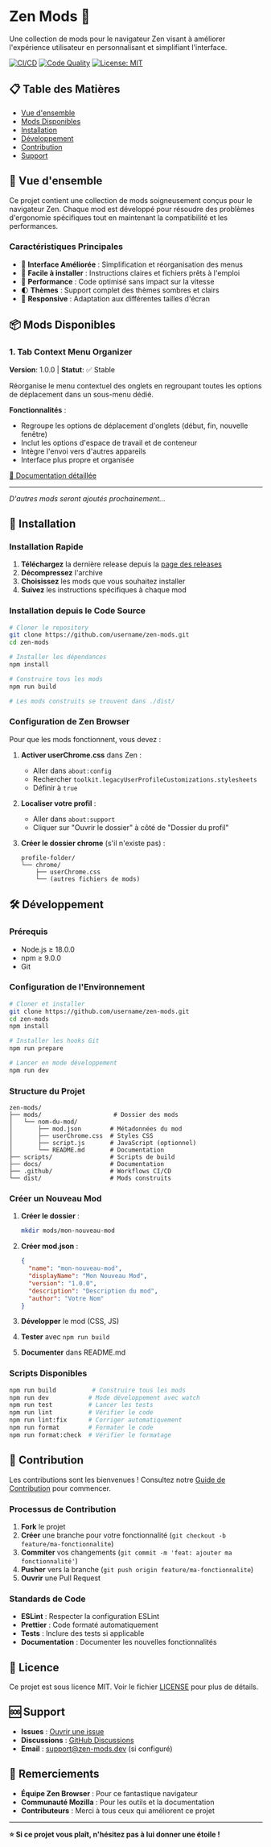 # Zen Mods 🚀

Une collection de mods pour le navigateur Zen visant à améliorer l'expérience utilisateur en personnalisant et simplifiant l'interface.

[![CI/CD](https://github.com/username/zen-mods/workflows/CI/CD/badge.svg)](https://github.com/username/zen-mods/actions)
[![Code Quality](https://github.com/username/zen-mods/workflows/Code%20Quality/badge.svg)](https://github.com/username/zen-mods/actions)
[![License: MIT](https://img.shields.io/badge/License-MIT-yellow.svg)](https://opensource.org/licenses/MIT)

## 📋 Table des Matières

- [Vue d'ensemble](#vue-densemble)
- [Mods Disponibles](#mods-disponibles)
- [Installation](#installation)
- [Développement](#développement)
- [Contribution](#contribution)
- [Support](#support)

## 🎯 Vue d'ensemble

Ce projet contient une collection de mods soigneusement conçus pour le navigateur Zen. Chaque mod est développé pour résoudre des problèmes d'ergonomie spécifiques tout en maintenant la compatibilité et les performances.

### Caractéristiques Principales

- 🎨 **Interface Améliorée** : Simplification et réorganisation des menus
- 🔧 **Facile à installer** : Instructions claires et fichiers prêts à l'emploi
- 🚀 **Performance** : Code optimisé sans impact sur la vitesse
- 🌓 **Thèmes** : Support complet des thèmes sombres et clairs
- 📱 **Responsive** : Adaptation aux différentes tailles d'écran

## 📦 Mods Disponibles

### 1. Tab Context Menu Organizer

**Version**: 1.0.0 | **Statut**: ✅ Stable

Réorganise le menu contextuel des onglets en regroupant toutes les options de déplacement dans un sous-menu dédié.

**Fonctionnalités** :

- Regroupe les options de déplacement d'onglets (début, fin, nouvelle fenêtre)
- Inclut les options d'espace de travail et de conteneur
- Intègre l'envoi vers d'autres appareils
- Interface plus propre et organisée

[📖 Documentation détaillée](./mods/tab-context-organizer/README.md)

---

_D'autres mods seront ajoutés prochainement..._

## 🚀 Installation

### Installation Rapide

1. **Téléchargez** la dernière release depuis la [page des releases](https://github.com/username/zen-mods/releases)
2. **Décompressez** l'archive
3. **Choisissez** les mods que vous souhaitez installer
4. **Suivez** les instructions spécifiques à chaque mod

### Installation depuis le Code Source

```bash
# Cloner le repository
git clone https://github.com/username/zen-mods.git
cd zen-mods

# Installer les dépendances
npm install

# Construire tous les mods
npm run build

# Les mods construits se trouvent dans ./dist/
```

### Configuration de Zen Browser

Pour que les mods fonctionnent, vous devez :

1. **Activer userChrome.css** dans Zen :
   - Aller dans `about:config`
   - Rechercher `toolkit.legacyUserProfileCustomizations.stylesheets`
   - Définir à `true`

2. **Localiser votre profil** :
   - Aller dans `about:support`
   - Cliquer sur "Ouvrir le dossier" à côté de "Dossier du profil"

3. **Créer le dossier chrome** (s'il n'existe pas) :
   ```
   profile-folder/
   └── chrome/
       ├── userChrome.css
       └── (autres fichiers de mods)
   ```

## 🛠️ Développement

### Prérequis

- Node.js ≥ 18.0.0
- npm ≥ 9.0.0
- Git

### Configuration de l'Environnement

```bash
# Cloner et installer
git clone https://github.com/username/zen-mods.git
cd zen-mods
npm install

# Installer les hooks Git
npm run prepare

# Lancer en mode développement
npm run dev
```

### Structure du Projet

```
zen-mods/
├── mods/                    # Dossier des mods
│   └── nom-du-mod/
│       ├── mod.json        # Métadonnées du mod
│       ├── userChrome.css  # Styles CSS
│       ├── script.js       # JavaScript (optionnel)
│       └── README.md       # Documentation
├── scripts/                # Scripts de build
├── docs/                   # Documentation
├── .github/                # Workflows CI/CD
└── dist/                   # Mods construits
```

### Créer un Nouveau Mod

1. **Créer le dossier** :

   ```bash
   mkdir mods/mon-nouveau-mod
   ```

2. **Créer mod.json** :

   ```json
   {
     "name": "mon-nouveau-mod",
     "displayName": "Mon Nouveau Mod",
     "version": "1.0.0",
     "description": "Description du mod",
     "author": "Votre Nom"
   }
   ```

3. **Développer** le mod (CSS, JS)
4. **Tester** avec `npm run build`
5. **Documenter** dans README.md

### Scripts Disponibles

```bash
npm run build          # Construire tous les mods
npm run dev           # Mode développement avec watch
npm run test          # Lancer les tests
npm run lint          # Vérifier le code
npm run lint:fix      # Corriger automatiquement
npm run format        # Formater le code
npm run format:check  # Vérifier le formatage
```

## 🤝 Contribution

Les contributions sont les bienvenues ! Consultez notre [Guide de Contribution](./docs/CONTRIBUTING.md) pour commencer.

### Processus de Contribution

1. **Fork** le projet
2. **Créer** une branche pour votre fonctionnalité (`git checkout -b feature/ma-fonctionnalite`)
3. **Commiter** vos changements (`git commit -m 'feat: ajouter ma fonctionnalité'`)
4. **Pusher** vers la branche (`git push origin feature/ma-fonctionnalite`)
5. **Ouvrir** une Pull Request

### Standards de Code

- **ESLint** : Respecter la configuration ESLint
- **Prettier** : Code formaté automatiquement
- **Tests** : Inclure des tests si applicable
- **Documentation** : Documenter les nouvelles fonctionnalités

## 📄 Licence

Ce projet est sous licence MIT. Voir le fichier [LICENSE](LICENSE) pour plus de détails.

## 🆘 Support

- **Issues** : [Ouvrir une issue](https://github.com/username/zen-mods/issues)
- **Discussions** : [GitHub Discussions](https://github.com/username/zen-mods/discussions)
- **Email** : support@zen-mods.dev (si configuré)

## 🙏 Remerciements

- **Équipe Zen Browser** : Pour ce fantastique navigateur
- **Communauté Mozilla** : Pour les outils et la documentation
- **Contributeurs** : Merci à tous ceux qui améliorent ce projet

---

**⭐ Si ce projet vous plaît, n'hésitez pas à lui donner une étoile !**

